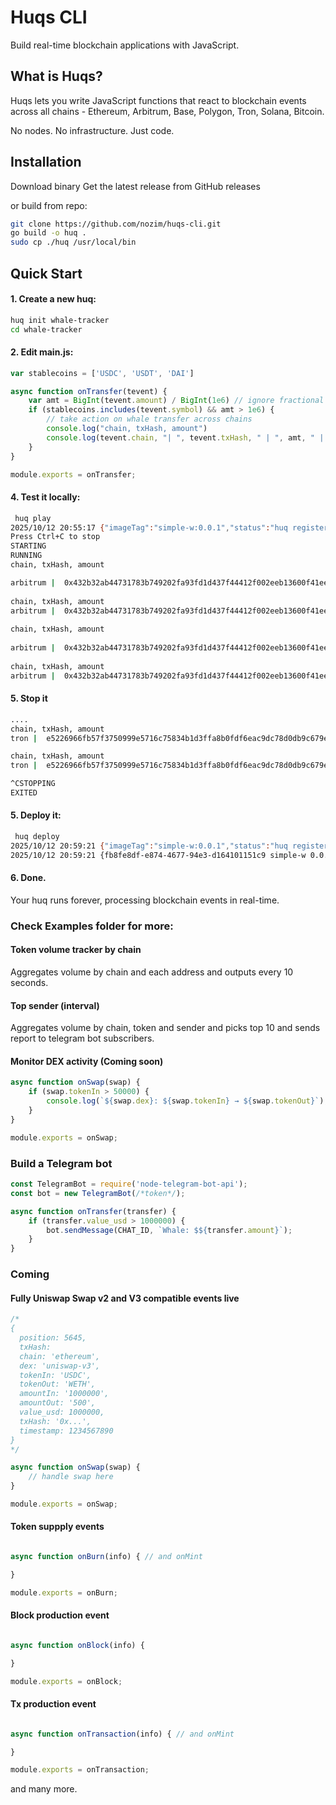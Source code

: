 # Huqs CLI

Build real-time blockchain applications with JavaScript.

## What is Huqs?

Huqs lets you write JavaScript functions that react to blockchain events across all chains - Ethereum, Arbitrum, Base,
Polygon, Tron, Solana, Bitcoin.

No nodes. No infrastructure. Just code.

## Installation

Download binary Get the latest release from GitHub releases

or build from repo:

```bash
git clone https://github.com/nozim/huqs-cli.git
go build -o huq .
sudo cp ./huq /usr/local/bin
```

## Quick Start

#### 1. Create a new huq:

```bash
huq init whale-tracker
cd whale-tracker
```

#### 2. Edit main.js:

```javascript
var stablecoins = ['USDC', 'USDT', 'DAI']

async function onTransfer(tevent) {
    var amt = BigInt(tevent.amount) / BigInt(1e6) // ignore fractional
    if (stablecoins.includes(tevent.symbol) && amt > 1e6) {
        // take action on whale transfer across chains
        console.log("chain, txHash, amount")
        console.log(tevent.chain, "| ", tevent.txHash, " | ", amt, " | ", tevent.symbol);
    }
}

module.exports = onTransfer;
```

#### 4. Test it locally:

```bash
 huq play   
2025/10/12 20:55:17 {"imageTag":"simple-w:0.0.1","status":"huq registered"}                                                                                             
Press Ctrl+C to stop                      
STARTING                                                                                                                                                                
RUNNING                                   
chain, txHash, amount                                                                                                                                                   

arbitrum |  0x432b32ab44731783b749202fa93fd1d437f44412f002eeb13600f41eed736699  |  164966n  |  USDC
                                                                                                                                                                        
chain, txHash, amount
arbitrum |  0x432b32ab44731783b749202fa93fd1d437f44412f002eeb13600f41eed736699  |  164966n  |  USDC
                                                                                                                                                                        
chain, txHash, amount
                                          
arbitrum |  0x432b32ab44731783b749202fa93fd1d437f44412f002eeb13600f41eed736699  |  119975n  |  USDC
                                          
chain, txHash, amount
arbitrum |  0x432b32ab44731783b749202fa93fd1d437f44412f002eeb13600f41eed736699  |  119975n  |  USDC
```

#### 5. Stop it

```bash 
....
chain, txHash, amount
tron |  e5226966fb57f3750999e5716c75834b1d3ffa8b0fdf6eac9dc78d0db9c679e6  |  200000n  |  USDT

chain, txHash, amount
tron |  e5226966fb57f3750999e5716c75834b1d3ffa8b0fdf6eac9dc78d0db9c679e6  |  200000n  |  USDT

^CSTOPPING
EXITED
```

#### 5. Deploy it:

```bash
 huq deploy 
2025/10/12 20:59:21 {"imageTag":"simple-w:0.0.1","status":"huq registered"}
2025/10/12 20:59:21 {fb8fe8df-e874-4677-94e3-d164101151c9 simple-w 0.0.1 RUNNING}
````

#### 6. Done.

Your huq runs forever, processing blockchain events in real-time.

### Check Examples folder for more:

#### Token volume tracker by chain

Aggregates volume by chain and each address and outputs every 10 seconds.

#### Top sender (interval)

Aggregates volume by chain, token and sender and picks top 10 and sends report to telegram bot subscribers.

#### Monitor DEX activity (Coming soon)

```javascript
async function onSwap(swap) {
    if (swap.tokenIn > 50000) {
        console.log(`${swap.dex}: ${swap.tokenIn} → ${swap.tokenOut}`);
    }
}

module.exports = onSwap;
````

### Build a Telegram bot

```javascript
const TelegramBot = require('node-telegram-bot-api');
const bot = new TelegramBot(/*token*/);

async function onTransfer(transfer) {
    if (transfer.value_usd > 1000000) {
        bot.sendMessage(CHAT_ID, `Whale: $${transfer.amount}`);
    }
}

```

### Coming

#### Fully Uniswap Swap v2 and V3 compatible events live

```javascript
/*
{
  position: 5645,
  txHash: 
  chain: 'ethereum',
  dex: 'uniswap-v3',
  tokenIn: 'USDC',
  tokenOut: 'WETH',
  amountIn: '1000000',
  amountOut: '500',
  value_usd: 1000000,
  txHash: '0x...',
  timestamp: 1234567890
}
*/

async function onSwap(swap) {
    // handle swap here 
}

module.exports = onSwap;
```

#### Token suppply events

```javascript

async function onBurn(info) { // and onMint

}

module.exports = onBurn;
```

#### Block production event

```javascript

async function onBlock(info) {

}

module.exports = onBlock;
```

#### Tx production event

```javascript

async function onTransaction(info) { // and onMint

}

module.exports = onTransaction;
```

and many more.